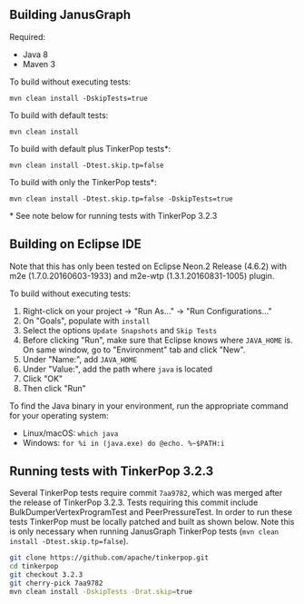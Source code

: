 Building JanusGraph
--------------

Required:

* Java 8
* Maven 3

To build without executing tests:

```
mvn clean install -DskipTests=true
```

To build with default tests:

```
mvn clean install
```

To build with default plus TinkerPop tests\*:

```
mvn clean install -Dtest.skip.tp=false
```

To build with only the TinkerPop tests\*:

```
mvn clean install -Dtest.skip.tp=false -DskipTests=true
```

\* See note below for running tests with TinkerPop 3.2.3

## Building on Eclipse IDE
Note that this has only been tested on Eclipse Neon.2 Release (4.6.2) with m2e (1.7.0.20160603-1933) and m2e-wtp (1.3.1.20160831-1005) plugin.


To build without executing tests:

1. Right-click on your project -> "Run As..." -> "Run Configurations..."
2. On "Goals", populate with `install`
3. Select the options `Update Snapshots` and `Skip Tests`
4. Before clicking "Run", make sure that Eclipse knows where `JAVA_HOME` is. On same window, go to "Environment" tab and click "New".
5. Under "Name:", add `JAVA_HOME`
6. Under "Value:", add the path where `java` is located
7. Click "OK"
8. Then click "Run"

To find the Java binary in your environment, run the appropriate command for your operating system:
* Linux/macOS: `which java`
* Windows: `for %i in (java.exe) do @echo. %~$PATH:i`

## Running tests with TinkerPop 3.2.3

Several TinkerPop tests require commit `7aa9782`, which was merged after the release of TinkerPop 3.2.3. Tests requiring this commit include BulkDumperVertexProgramTest and PeerPressureTest. In order to run these tests TinkerPop must be locally patched and built as shown below. Note this is only necessary when running JanusGraph TinkerPop tests (`mvn clean install -Dtest.skip.tp=false`).

```bash
git clone https://github.com/apache/tinkerpop.git
cd tinkerpop
git checkout 3.2.3
git cherry-pick 7aa9782
mvn clean install -DskipTests -Drat.skip=true
```
